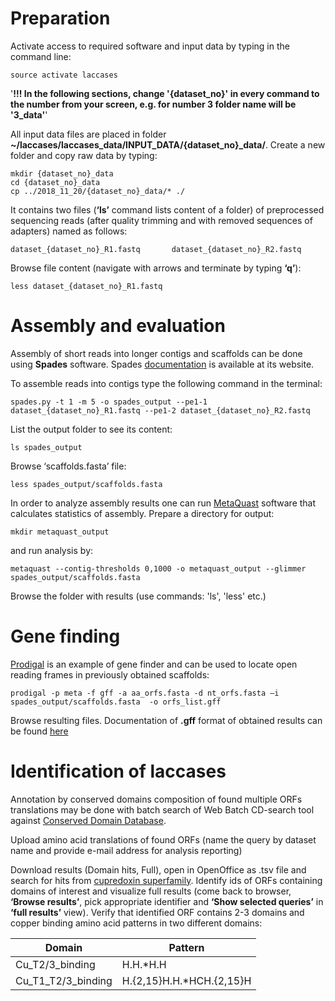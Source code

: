 
# Preparation 


Activate access to required software and input data by typing in the command line:

```
source activate laccases
```


'**!!! In the following sections, change '{dataset_no}' in every command to the number from your screen, e.g. for number 3 folder name will be '3_data'**'




All input data files are placed in folder **~/laccases/laccases_data/INPUT_DATA/{dataset_no}_data/**. Create a new folder and copy raw data by typing:

```
mkdir {dataset_no}_data
cd {dataset_no}_data
cp ../2018_11_20/{dataset_no}_data/* ./
```

It contains two files (**‘ls’** command lists content of a folder) of preprocessed sequencing reads (after quality trimming and with removed sequences of adapters) named as follows:

`
dataset_{dataset_no}_R1.fastq       dataset_{dataset_no}_R2.fastq
`

Browse file content (navigate with arrows and terminate by typing **‘q’**):
```
less dataset_{dataset_no}_R1.fastq
```

# Assembly and evaluation

Assembly of short reads into longer contigs and scaffolds can be done using **Spades** software.
Spades [documentation](http://cab.spbu.ru/files/release3.13.0/manual.html) is available at its website. 

To assemble reads into contigs type the following command in the terminal:

```
spades.py -t 1 -m 5 -o spades_output --pe1-1 dataset_{dataset_no}_R1.fastq --pe1-2 dataset_{dataset_no}_R2.fastq
```

List the output folder to see its content:

```
ls spades_output
```

Browse ‘scaffolds.fasta’ file:

```
less spades_output/scaffolds.fasta
```


In order to analyze assembly results one can run [MetaQuast](http://bioinf.spbau.ru/metaquast) software that calculates statistics of assembly. Prepare a directory for output:

```
mkdir metaquast_output
```

and run analysis by:

```
metaquast --contig-thresholds 0,1000 -o metaquast_output --glimmer spades_output/scaffolds.fasta
```

Browse the folder with results (use commands: 'ls', 'less' etc.)

# Gene finding

[Prodigal](http://compbio.ornl.gov/prodigal/) is an example of gene finder and can be used to locate open reading frames in previously obtained scaffolds:

```
prodigal -p meta -f gff -a aa_orfs.fasta -d nt_orfs.fasta –i spades_output/scaffolds.fasta  -o orfs_list.gff
```

Browse resulting files. Documentation of **.gff** format of obtained results can be found [here](https://github.com/hyattpd/prodigal/wiki/understanding-the-prodigal-output)

# Identification of laccases

Annotation by conserved domains composition of found multiple ORFs translations may be done with batch search of Web Batch CD-search tool against [Conserved Domain Database](https://www.ncbi.nlm.nih.gov/Structure/bwrpsb/bwrpsb.cgi).

Upload amino acid translations of found ORFs (name the query by dataset name and provide e-mail address for analysis reporting)

Download results (Domain hits, Full), open in OpenOffice as .tsv file and search for hits from [cupredoxin superfamily](https://www.ncbi.nlm.nih.gov/Structure/cdd/cddsrv.cgi?uid=cl19115). Identify ids of ORFs containing domains of interest and visualize full results (come back to browser, **‘Browse results’**, pick appropriate identifier and **‘Show selected queries’** in **‘full results’** view).
Verify that identified ORF contains 2-3 domains and copper binding amino acid patterns in two different domains:

| Domain  | Pattern |
| ------------- | ------------- |
| Cu_T2/3_binding | H.H.\*H.H |
| Cu_T1_T2/3_binding | H.{2,15}H.H.\*HCH.{2,15}H |

